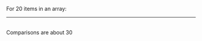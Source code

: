 For 20 items in an array:
<br>
____________________________________________________________
<br>
Comparisons are about 30
<br>
